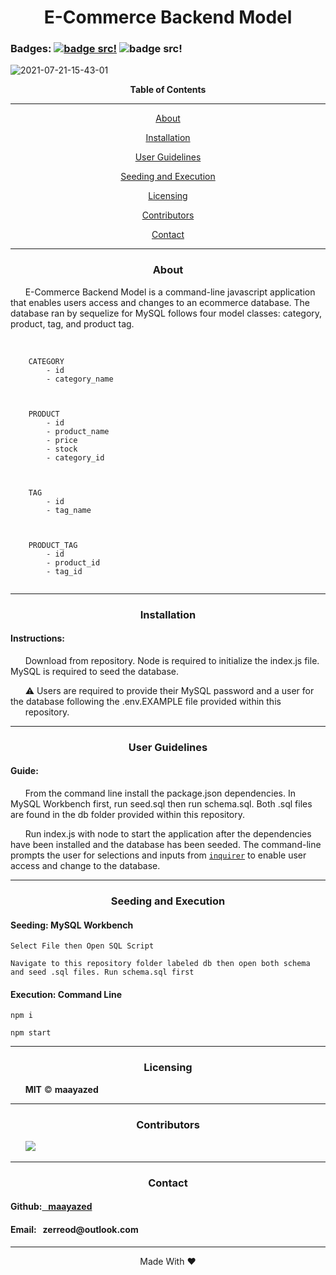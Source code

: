 <div align='center'>
<h1><strong>E-Commerce Backend Model</strong></h1>
</div>

### Badges: [![badge src!](https://img.shields.io/badge/license-MIT-blue)](https://opensource.org/licenses) ![badge src!](https://img.shields.io/badge/Language-JavaScript-yellow)

![2021-07-21-15-43-01](https://user-images.githubusercontent.com/79816212/126559620-bed4ef97-bfcd-40e3-a112-25d05d504459.gif)

<div align='center'>
<strong>Table of Contents</strong>  
<hr>
    <p><a href='#desc'>About</a></p>
    <p><a href='#install'>Installation</a></p>
    <p><a href='#user'>User Guidelines</a></p>
    <p><a href='#test'>Seeding and Execution</a></p>
    <p><a href='#license'>Licensing</a></p>
    <p><a href='#contribute'>Contributors</a></p>
    <p><a href='#contact'>Contact</a></p>

<hr>
</div>

<div align='center'>
    <h3><a id='desc'>About</a></h3>
</div>

<div>
&nbsp;&nbsp;&nbsp;&nbsp;&nbsp;&nbsp;E-Commerce Backend Model is a command-line javascript application that enables users access and changes to an ecommerce database. The database ran by sequelize for MySQL follows four model classes: category, product, tag, and product tag.
            
</div>

<br>

<div>
    <pre><code>
    CATEGORY
        - id
        - category_name
    </pre></code>
    <pre><code>
    PRODUCT
        - id
        - product_name
        - price
        - stock
        - category_id
    </pre></code>
    <pre><code>
    TAG
        - id
        - tag_name
    </pre></code>
    <pre><code>
    PRODUCT_TAG
        - id
        - product_id
        - tag_id
    </pre></code>
</div>

<hr>

<div align='center'>
    <h3><a id='install'>Installation</a></h3>
</div>

<div>
<h4>Instructions: </h4>
&nbsp;&nbsp;&nbsp;&nbsp;&nbsp;&nbsp;Download from repository. Node is required to initialize the index.js file. MySQL is required to seed the database. 
    
<br>
    
&nbsp;&nbsp;&nbsp;&nbsp;&nbsp;&nbsp;⚠️ Users are required to provide their MySQL password and a user for the database following the .env.EXAMPLE file provided within this &nbsp;&nbsp;&nbsp;&nbsp;&nbsp;&nbsp;repository.
</div>

<hr>

<div align='center'>
    <h3><a id='user'>User Guidelines</a></h3>
</div>

<div>
<h4>Guide: </h4> 
&nbsp;&nbsp;&nbsp;&nbsp;&nbsp;&nbsp;From the command line install the package.json dependencies. In MySQL Workbench first, run seed.sql then run schema.sql. Both .sql files are found in the db folder provided within this repository. 
    
<br>
    
&nbsp;&nbsp;&nbsp;&nbsp;&nbsp;&nbsp;Run index.js with node to start the application after the dependencies have been installed and the database has been seeded. The command-line prompts the user for selections and inputs from <a href='https://www.npmjs.com/package/inquirer'><code>inquirer</code></a> to enable user access and change to the database.
</div>

<hr>

<div align='center'>
    <h3><a id='test'>Seeding and Execution</a></h3>
</div>

<div>
<h4> Seeding: MySQL Workbench</h4>
<pre><code>Select File then Open SQL Script</code></pre>
<pre><code>Navigate to this repository folder labeled db then open both schema and seed .sql files. Run schema.sql first</code></pre>
</div>

<div>
<h4> Execution: Command Line</h4>
<pre><code>npm i</code></pre>
<pre><code>npm start</code></pre>
</div>

<hr>

<div align='center'>
    <h3><a id='license'>Licensing</a></h3>
</div>

<div>
&nbsp;&nbsp;&nbsp;&nbsp;&nbsp;&nbsp;<strong>MIT</strong> © <strong>maayazed</strong>
</div>

<hr>

<div align='center'>
    <h3><a id='contribute'>Contributors</a></h3>
</div>

<div>
&nbsp;&nbsp;&nbsp;&nbsp;&nbsp;&nbsp;<a href='https://github.com/maayazed/'><img src='https://img.shields.io/badge/User-maayazed-blue'></a>
</div>

<hr>

<div align='center'>
    <h3><a id='contact'>Contact</a></h3>
</div>

<div>
<h4>Github:<a href='https://github.com/maayazed/'>&nbsp;&nbsp;&nbsp;maayazed</a></h4>
<h4>Email:&nbsp;&nbsp;&nbsp;zerreod@outlook.com</h4>
</div>

<hr>

<div align="center">Made With ❤️</div>
